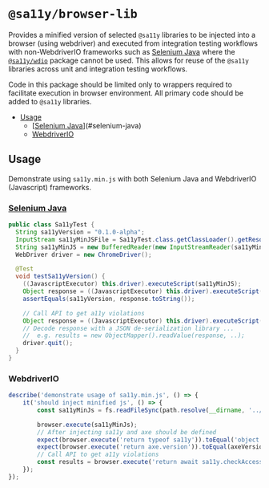 # `@sa11y/browser-lib`

Provides a minified version of selected `@sa11y` libraries to be injected into a browser (using webdriver) and executed from integration testing workflows with non-WebdriverIO frameworks such as [Selenium Java] where the [`@sa11y/wdio`](../wdio/README.md) package cannot be used. This allows for reuse of the `@sa11y` libraries across unit and integration testing workflows.

Code in this package should be limited only to wrappers required to facilitate execution in browser environment. All primary code should be added to `@sa11y` libraries.

<!-- START doctoc generated TOC please keep comment here to allow auto update -->
<!-- DON'T EDIT THIS SECTION, INSTEAD RE-RUN doctoc TO UPDATE -->


- [Usage](#usage)
  - [[Selenium Java]](#selenium-java)
  - [WebdriverIO](#webdriverio)

<!-- END doctoc generated TOC please keep comment here to allow auto update -->

## Usage

Demonstrate using `sa11y.min.js` with both Selenium Java and WebdriverIO (Javascript) frameworks.

### [Selenium Java]

```java
public class Sa11yTest {
  String sa11yVersion = "0.1.0-alpha";
  InputStream sa11yMinJSFile = Sa11yTest.class.getClassLoader().getResourceAsStream("sa11y.min.js");
  String sa11yMinJS = new BufferedReader(new InputStreamReader(sa11yMinJSFile)).lines().collect(Collectors.joining());
  WebDriver driver = new ChromeDriver();

  @Test
  void testSa11yVersion() {
    ((JavascriptExecutor) this.driver).executeScript(sa11yMinJS);
    Object response = ((JavascriptExecutor) this.driver).executeScript("return sa11y.version;");
    assertEquals(sa11yVersion, response.toString());

    // Call API to get a11y violations
    Object response = ((JavascriptExecutor) this.driver).executeScript("return await sa11y.checkAccessibility();");
    // Decode response with a JSON de-serialization library ...
    //  e.g. results = new ObjectMapper().readValue(response, ..);
    driver.quit();
  }
}
```

### WebdriverIO

```javascript
describe('demonstrate usage of sa11y.min.js', () => {
    it('should inject minified js', () => {
        const sa11yMinJs = fs.readFileSync(path.resolve(__dirname, '../dist/sa11y.min.js')).toString();

        browser.execute(sa11yMinJs);
        // After injecting sa11y and axe should be defined
        expect(browser.execute('return typeof sa11y')).toEqual('object');
        expect(browser.execute('return axe.version')).toEqual(axeVersion);
        // Call API to get a11y violations
        const results = browser.execute('return await sa11y.checkAccessibility();');
    });
});
```

[selenium java]: https://www.selenium.dev/selenium/docs/api/java/index.html
